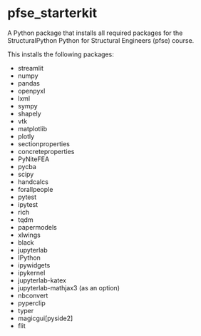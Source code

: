 # pfse_starterkit
A Python package that installs all required packages for the StructuralPython Python for Structural Engineers (pfse) course.

This installs the following packages:

* streamlit
* numpy
* pandas
* openpyxl
* lxml
* sympy
* shapely
* vtk
* matplotlib
* plotly
* sectionproperties
* concreteproperties
* PyNiteFEA
* pycba
* scipy
* handcalcs
* forallpeople
* pytest
* ipytest
* rich
* tqdm
* papermodels
* xlwings
* black
* jupyterlab
* IPython
* ipywidgets
* ipykernel
* jupyterlab-katex
* jupyterlab-mathjax3 (as an option)
* nbconvert
* pyperclip
* typer
* magicgui[pyside2]
* flit
